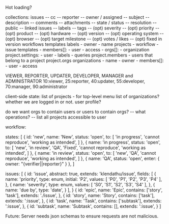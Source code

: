 Hot loading?

collections:
  issues
    -- cc
    -- reporter
    -- owner / assigned
    -- subject
    -- description
    -- comments
    -- attachments
    -- state / status
    -- resolution
    -- public
    -- linked issues
    -- labels
    -- tags
    -- (opt) severity
    -- (opt) priority
    -- (opt) product
    -- (opt) hardware
    -- (opt) version
    -- (opt) operating system
    -- (opt) browser
    -- (opt) target milestone
    -- (opt) votes / likes
    -- (opt) fixed in version
  workflows
  templates
  labels
    - owner
    - name
  projects
    - workflow
    - issue templates
    - members[]:
      - user
      - access
    - orgs[]:
      - organization
  project.settings:
    - user
    - labels
    - queries
  project.members - users that belong to a project
  project.orgs
  organizations
    - name
    - owner
    - members[]:
      - user
      - access

VIEWER, REPORTER, UPDATER, DEVELOPER, MANAGER and ADMINISTRATOR
10:viewer, 25:reporter, 40:updater, 55:developer, 70:manager, 90:administrator

client-side state:
  list of projects - for top-level menu
  list of organizations?
  whether we are logged in or not.
  user profile?

do we want orgs to contain users or users to contain orgs?
  -- what operations?
    -- list all projects accessible to user

workflow:

states: [
  {
    id: 'new',
    name: 'New',
    status: 'open',
    to: [
      'in progress',
      'cannot reproduce',
      'working as intended',
    ]
  },
  {
    name: 'in progress',
    status: 'open',
    to: [
      'new',
      'in review',
      'QA',
      'Fixed',
      'cannot reproduce',
      'working as intended',
    ]
  },
  {
    name: 'in review',
    status: 'open',
    to: [
      'new',
      'QA',
      'cannot reproduce',
      'working as intended',
    ]
  },
  {
    name: 'QA',
    status: 'open',
    enter: {
      owner: "{verifier||reporter}"
    }
  },
]

issues: [
  {
    id: 'issue',
    abstract: true,
    extends: 'klendathu/issue',
    fields: [
      {
        name: 'priority',
        type: enum,
        initial: 'P2',
        values: [ 'P0', 'P1', 'P2', 'P3', 'P4' ],
      },
      {
        name: 'severity',
        type: enum,
        values: [ 'S0', 'S1', 'S2', 'S3', 'S4' ],
      },
      {
        name: 'due by',
        type: 'date',
      }
    ],
  }
  {
    id: 'epic',
    name: 'Epic',
    contains: ['story', 'task'],
    extends: './issue',
  },
  {
    id: 'story',
    name: 'Story',
    contains: ['task'],
    extends: ':issue',
  },
  {
    id: 'task',
    name: 'Task',
    contains: ['subtask'],
    extends: ':issue',
  },
  {
    id: 'subtask',
    name: 'Subtask',
    contains: [],
    extends: ':issue',
  }
]

Future:
  Server needs json schemas to ensure requests are not malicious.
